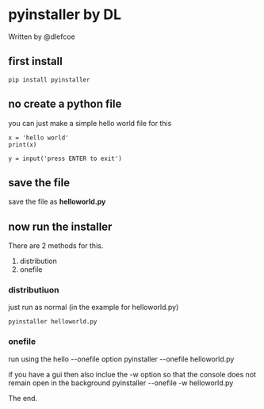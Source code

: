 # pyinstaller by DL
Written by @dlefcoe

## first install
    pip install pyinstaller


## no create a python file
you can just make a simple hello world file for this

    x = 'hello world'
    print(x)
    
    y = input('press ENTER to exit')


## save the file
save the file as **helloworld.py**


## now run the installer
There are 2 methods for this.

1. distribution
2. onefile

### distributiuon
just run as normal (in the example for helloworld.py)

    pyinstaller helloworld.py

### onefile
run using the hello --onefile option
    pyinstaller --onefile helloworld.py
    
if you have a gui then also inclue the -w option so that the console does not remain open in the background
    pyinstaller --onefile -w helloworld.py


The end.
